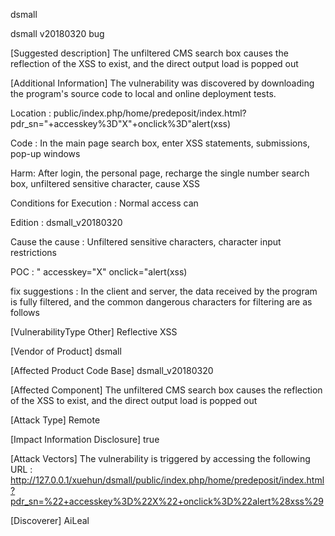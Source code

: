 

dsmall

dsmall v20180320 bug

[Suggested description] 
The unfiltered CMS search box causes the reflection of the XSS to exist, and the direct output load is popped out

[Additional Information] 
The vulnerability was discovered by downloading the program's source code to local and online deployment tests.

Location : 
public/index.php/home/predeposit/index.html?pdr_sn="+accesskey%3D"X"+onclick%3D"alert(xss)

Code : 
In the main page search box, enter XSS statements, submissions, pop-up windows

Harm: 
After login, the personal page, recharge the single number search box, unfiltered sensitive character, cause XSS


Conditions for Execution : 
Normal access can

Edition : 
dsmall_v20180320

Cause the cause : 
Unfiltered sensitive characters, character input restrictions

POC : 
" accesskey="X" onclick="alert(xss)

fix suggestions : 
In the client and server, the data received by the program is fully filtered, and the common dangerous characters for filtering are as follows

[VulnerabilityType Other] 
Reflective XSS

[Vendor of Product] 
dsmall

[Affected Product Code Base] 
dsmall_v20180320

[Affected Component] 
The unfiltered CMS search box causes the reflection of the XSS to exist, and the direct output load is popped out

[Attack Type] 
Remote

[Impact Information Disclosure] 
true

[Attack Vectors] The vulnerability is triggered by accessing the following URL : 
http://127.0.0.1/xuehun/dsmall/public/index.php/home/predeposit/index.html?pdr_sn=%22+accesskey%3D%22X%22+onclick%3D%22alert%28xss%29

[Discoverer] AiLeal

